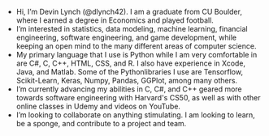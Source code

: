 - Hi, I’m Devin Lynch (@dlynch42). I am a graduate from CU Boulder, where I earned a degree in Economics and played football.
- I’m interested in statistics, data modeling, machine learning, financial engineering, software engineering, and game development, while keeping an open mind to the many different areas of computer science.
- My primary language that I use is Python while I am very comfortable in are C#, C, C++, HTML, CSS, and R. I also have experience in Xcode, Java, and Matlab. Some of the Pythonlibraries I use are Tensorflow, Scikit-Learn, Keras, Numpy, Pandas, GGPlot, among many others. 
- I’m currently advancing my abilities in C, C#, and C++ geared more towards software engineering with Harvard's CS50, as well as with other online classes in Udemy and videos on YouTube.
- I’m looking to collaborate on anything stimulating. I am looking to learn, be a sponge, and contribute to a project and team.

<!---
dlynch42/dlynch42 is a ✨ special ✨ repository because its `README.md` (this file) appears on your GitHub profile.
You can click the Preview link to take a look at your changes.
--->
